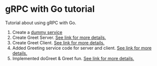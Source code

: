 # gRPC with Go tutorial

Tutorial about using gRPC with Go. 

1. Create a [dummy service](https://github.com/nik-hil/go-grpc-course/commit/4c26c6b468d646392a97169bbfb482c4b3164850 )
1. Create Greet Server. [See link for more details.](https://github.com/nik-hil/go-grpc-course/commit/a52d737ef88f744e843217c9b749caad87e4c3d8)
1. Create Greet Client. [See link for more details.](https://github.com/nik-hil/go-grpc-course/commit/9f130d4f4b8af4afaab7b078a7c4b62b9df57995)
1. Added Greeting service code for server and client. [See link for more details.](https://github.com/nik-hil/go-grpc-course/commit/694d2c505269c8f9aaaed825b9c8cb9878801780)
1. Implemented doGreet & Greet fun. [See link for more details.](https://github.com/nik-hil/go-grpc-course/tree/eb04df75c5b3112ab8888b0576df2687450a379d)
